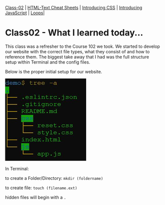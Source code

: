 [Class-02](https://cassandraortiz.github.io/reading-notes/Class02/class-02) \| [HTML-Text Cheat Sheets](https://cassandraortiz.github.io/reading-notes/Class02/class-02_html-text) \| [Introducing CSS](https://cassandraortiz.github.io/reading-notes/Class02/class-02_CSS-intro) \| [Introducing JavaScript](https://cassandraortiz.github.io/reading-notes/Class02/class-02_java-intro) \| [Loops](https://cassandraortiz.github.io/reading-notes/Class02/class-02_loops)\| 

# Class02 - What I learned today...

This class was a refresher to the Course 102 we took.  We started to develop our website with the correct file types, what they consist of and how to reference them. The biggest take away that I had was the full structure setup within Terminal and the config files. 

Below is the proper initial setup for our website.

![Template Structure](/pics/Capture.JPG)

In Terminal:

 to create a Folder/Directory: `mkdir (foldername)`

 to create file: `touch (filename.ext)`

hidden files will begin with a `.`

